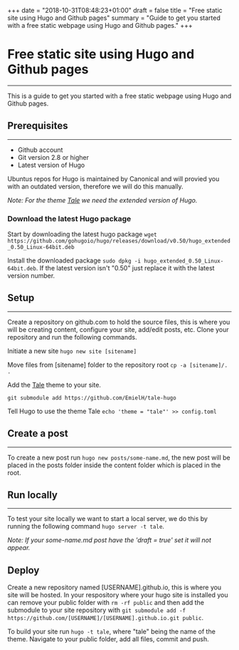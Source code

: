+++
date = "2018-10-31T08:48:23+01:00"
draft = false
title = "Free static site using Hugo and Github pages"
summary = "Guide to get you started with a free static webpage using Hugo and Github pages."
+++
# Free static site using Hugo and Github pages
------
This is a guide to get you started with a free static webpage using Hugo and Github pages. 

## Prerequisites
------
* Github account
* Git version 2.8 or higher
* Latest version of Hugo

Ubuntus repos for Hugo is maintained by Canonical and will provied you with an outdated version, therefore we will do this manually.

_Note: For the theme [Tale](https://github.com/EmielH/tale-hugo) we need the extended version of Hugo._

### Download the latest Hugo package
Start by downloading the latest hugo package `wget https://github.com/gohugoio/hugo/releases/download/v0.50/hugo_extended_0.50_Linux-64bit.deb`
 
Install the downloaded package `sudo dpkg -i hugo_extended_0.50_Linux-64bit.deb`. If the latest version isn't "0.50" just replace it with the latest version number.

## Setup
------
Create a repository on github.com to hold the source files, this is where you will be creating content, configure your site, add/edit posts, etc. Clone your repository and run the following commands.

Initiate a new site `hugo new site [sitename]`

Move files from [sitename] folder to the repository root `cp -a [sitename]/. .`

Add the [Tale](https://github.com/EmielH/tale-hugo) theme to your site.

`git submodule add https://github.com/EmielH/tale-hugo`

Tell Hugo to use the theme Tale `echo 'theme = "tale"' >> config.toml`

## Create a post
------
To create a new post run `hugo new posts/some-name.md`, the new post will be placed in the posts folder inside the content folder which is placed in the root.

## Run locally
------
To test your site locally we want to start a local server, we do this by running the following command `hugo server -t tale`.

_Note: If your some-name.md post have the 'draft = true' set it will not appear._

## Deploy
Create a new repository named [USERNAME].github.io, this is where you site will be hosted. In your respository where your hugo site is installed you can remove your public folder with `rm -rf public` and then add the submodule to your site repository with `git submodule add -f https://github.com/[USERNAME]/[USERNAME].github.io.git public`.

To build your site run `hugo -t tale`, where "tale" being the name of the theme. Navigate to your public folder, add all files, commit and push. 
